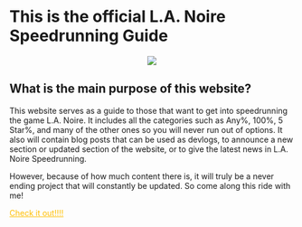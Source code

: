 <h1>This is the official L.A. Noire Speedrunning Guide</h1>

<p align="center">
    <img src="https://i.ytimg.com/vi/jpL83iH8Srw/maxresdefault.jpg">
</p>

<h2> What is the main purpose of this website? </h2>

<p>
    This website serves as a guide to those that want to get into speedrunning the game L.A. Noire. It includes all the categories such as Any%, 100%, 5 Star%, and many of the other ones so you will never run out of options. It also will contain blog posts that can be used as devlogs, to announce a new section or updated section of the website, or to give the latest news in L.A. Noire Speedrunning. 
</p>
<p>
    However, because of how much content there is, it will truly be a never ending project that will constantly be updated. So come along this ride with me!
</p>

<a href="https://lanoirespeedrunning.com" style="color: #ffbf00;"> Check it out!!!! </a>
